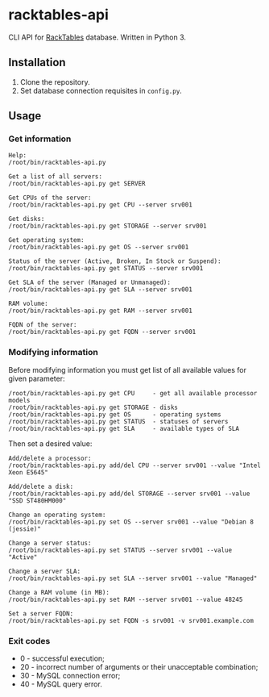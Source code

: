 # racktables-api

CLI API for [RackTables](https://www.racktables.org/) database. Written in Python 3.

## Installation

1. Clone the repository.
2. Set database connection requisites in `config.py`.

## Usage

### Get information

```
Help:
/root/bin/racktables-api.py

Get a list of all servers:
/root/bin/racktables-api.py get SERVER

Get CPUs of the server:
/root/bin/racktables-api.py get CPU --server srv001

Get disks:
/root/bin/racktables-api.py get STORAGE --server srv001

Get operating system:
/root/bin/racktables-api.py get OS --server srv001

Status of the server (Active, Broken, In Stock or Suspend):
/root/bin/racktables-api.py get STATUS --server srv001

Get SLA of the server (Managed or Unmanaged):
/root/bin/racktables-api.py get SLA --server srv001

RAM volume:
/root/bin/racktables-api.py get RAM --server srv001

FQDN of the server:
/root/bin/racktables-api.py get FQDN --server srv001
```

### Modifying information

Before modifying information you must get list of all available values for given parameter:

```
/root/bin/racktables-api.py get CPU     - get all available processor models
/root/bin/racktables-api.py get STORAGE - disks
/root/bin/racktables-api.py get OS      - operating systems
/root/bin/racktables-api.py get STATUS  - statuses of servers
/root/bin/racktables-api.py get SLA     - available types of SLA
```

Then set a desired value:

```
Add/delete a processor:
/root/bin/racktables-api.py add/del CPU --server srv001 --value "Intel Xeon E5645"

Add/delete a disk:
/root/bin/racktables-api.py add/del STORAGE --server srv001 --value "SSD ST480HM000"

Change an operating system:
/root/bin/racktables-api.py set OS --server srv001 --value "Debian 8 (jessie)"

Change a server status:
/root/bin/racktables-api.py set STATUS --server srv001 --value "Active"

Change a server SLA:
/root/bin/racktables-api.py set SLA --server srv001 --value "Managed"

Change a RAM volume (in MB):
/root/bin/racktables-api.py set RAM --server srv001 --value 48245

Set a server FQDN:
/root/bin/racktables-api.py set FQDN -s srv001 -v srv001.example.com
```

### Exit codes

* 0 - successful execution;
* 20 - incorrect number of arguments or their unacceptable combination;
* 30 - MySQL connection error;
* 40 - MySQL query error.
